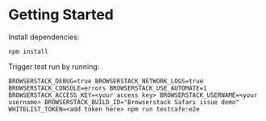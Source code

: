 # Getting Started

Install dependencies:

`npm install`

Trigger test run by running:

`BROWSERSTACK_DEBUG=true BROWSERSTACK_NETWORK_LOGS=true BROWSERSTACK_CONSOLE=errors BROWSERSTACK_USE_AUTOMATE=1 BROWSERSTACK_ACCESS_KEY=<your access key> BROWSERSTACK_USERNAME=<your username> BROWSERSTACK_BUILD_ID="Browserstack Safari issue demo" WHITELIST_TOKEN=<add token here> npm run testcafe:e2e`
